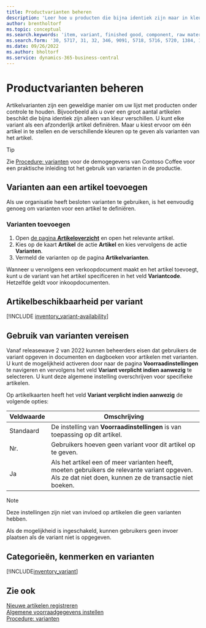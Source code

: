 ```yaml
---
title: Productvarianten beheren
description: 'Leer hoe u producten die bijna identiek zijn maar in kleur, maat of materiaal variëren, als artikelvarianten kunt vastleggen.'
author: brentholtorf
ms.topic: conceptual
ms.search.keywords: 'item, variant, finished good, component, raw material, assembly item, item substitution'
ms.search.form: '30, 5717, 31, 32, 346, 9091, 5718, 5716, 5720, 1384, 1383, 35, 5404, 1378, 5719'
ms.date: 09/26/2022
ms.author: bholtorf
ms.service: dynamics-365-business-central
---
```

# Productvarianten beheren

Artikelvarianten zijn een geweldige manier om uw lijst met producten onder controle te houden. Bijvoorbeeld als u over een groot aantal artikelen beschikt die bijna identiek zijn alleen van kleur verschillen. U kunt elke variant als een afzonderlijk artikel definiëren. Maar u kiest ervoor om één artikel in te stellen en de verschillende kleuren op te geven als varianten van het artikel.  

> [!TIP]
> Zie [Procedure: varianten](contoso-coffee/manufacturing/variants.md) voor de demogegevens van Contoso Coffee voor een praktische inleiding tot het gebruik van varianten in de productie.  

## Varianten aan een artikel toevoegen

Als uw organisatie heeft besloten varianten te gebruiken, is het eenvoudig genoeg om varianten voor een artikel te definiëren.  

### Varianten toevoegen

1. Open [de pagina **Artikeloverzicht**](https://businesscentral.dynamics.com/?page=31) en open het relevante artikel.  
2. Kies op de kaart **Artikel** de actie **Artikel** en kies vervolgens de actie **Varianten**.  
3. Vermeld de varianten op de pagina **Artikelvarianten**.  

Wanneer u vervolgens een verkoopdocument maakt en het artikel toevoegt, kunt u de variant van het artikel specificeren in het veld **Variantcode**. Hetzelfde geldt voor inkoopdocumenten.  

## Artikelbeschikbaarheid per variant

[!INCLUDE [inventory_variant-availability](includes/inventory_variant-availability.md)]

## Gebruik van varianten vereisen

Vanaf releasewave 2 van 2022 kunnen beheerders eisen dat gebruikers de variant opgeven in documenten en dagboeken voor artikelen met varianten. U kunt de mogelijkheid activeren door naar de pagina **Voorraadinstellingen** te navigeren en vervolgens het veld **Variant verplicht indien aanwezig** te selecteren. U kunt deze algemene instelling overschrijven voor specifieke artikelen.  

Op artikelkaarten heeft het veld **Variant verplicht indien aanwezig** de volgende opties:

|Veldwaarde |Omschrijving|
|---------|----|
|Standaard| De instelling van **Voorraadinstellingen** is van toepassing op dit artikel.|
|Nr.| Gebruikers hoeven geen variant voor dit artikel op te geven.|
|Ja| Als het artikel een of meer varianten heeft, moeten gebruikers de relevante variant opgeven. Als ze dat niet doen, kunnen ze de transactie niet boeken.|

> [!NOTE]
> Deze instellingen zijn niet van invloed op artikelen die geen varianten hebben.

Als de mogelijkheid is ingeschakeld, kunnen gebruikers geen invoer plaatsen als de variant niet is opgegeven.

## Categorieën, kenmerken en varianten

[!INCLUDE[inventory_variant](includes/inventory_variant.md)]

## Zie ook

[Nieuwe artikelen registreren](inventory-how-register-new-items.md)  
[Algemene voorraadgegevens instellen](inventory-how-setup-general.md)  
[Procedure: varianten](contoso-coffee/manufacturing/variants.md)  
